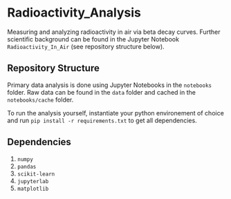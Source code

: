 # Radioactivity_Analysis

Measuring and analyzing radioactivity in air via beta decay curves. Further scientific background can be found in the Jupyter Notebook `Radioactivity_In_Air` (see repository structure below).

## Repository Structure

Primary data analysis is done using Jupyter Notebooks in the `notebooks` folder. Raw data can be found in the `data` folder and cached in the `notebooks/cache` folder.

To run the analysis yourself, instantiate your python environement of choice and run `pip install -r requirements.txt` to get all dependencies.

## Dependencies

1. `numpy`
2. `pandas`
3. `scikit-learn`
4. `jupyterlab`
5. `matplotlib`
